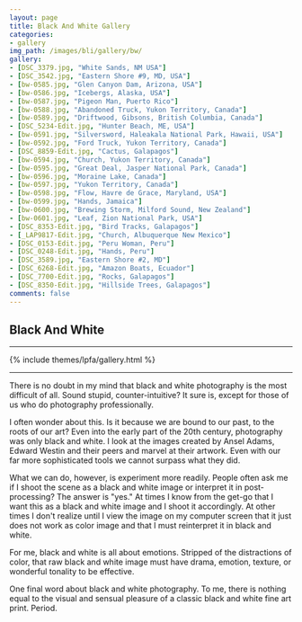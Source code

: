 ```yaml
---
layout: page
title: Black And White Gallery
categories:
- gallery
img_path: /images/bli/gallery/bw/
gallery:
- [DSC_3379.jpg, "White Sands, NM USA"]
- [DSC_3542.jpg, "Eastern Shore #9, MD, USA"]
- [bw-0585.jpg, "Glen Canyon Dam, Arizona, USA"]
- [bw-0586.jpg, "Icebergs, Alaska, USA"]
- [bw-0587.jpg, "Pigeon Man, Puerto Rico"]
- [bw-0588.jpg, "Abandoned Truck, Yukon Territory, Canada"]
- [bw-0589.jpg, "Driftwood, Gibsons, British Columbia, Canada"]
- [DSC_5234-Edit.jpg, "Hunter Beach, ME, USA"]
- [bw-0591.jpg, "Silversword, Haleakala National Park, Hawaii, USA"]
- [bw-0592.jpg, "Ford Truck, Yukon Territory, Canada"]
- [DSC_8859-Edit.jpg, "Cactus, Galapagos"]
- [bw-0594.jpg, "Church, Yukon Territory, Canada"]
- [bw-0595.jpg, "Great Deal, Jasper National Park, Canada"]
- [bw-0596.jpg, "Moraine Lake, Canada"]
- [bw-0597.jpg, "Yukon Territory, Canada"]
- [bw-0598.jpg, "Flow, Havre de Grace, Maryland, USA"]
- [bw-0599.jpg, "Hands, Jamaica"]
- [bw-0600.jpg, "Brewing Storm, Milford Sound, New Zealand"]
- [bw-0601.jpg, "Leaf, Zion National Park, USA"]
- [DSC_8353-Edit.jpg, "Bird Tracks, Galapagos"]
- [_LAP9817-Edit.jpg, "Church, Albuquerque New Mexico"]
- [DSC_0153-Edit.jpg, "Peru Woman, Peru"]
- [DSC_0248-Edit.jpg, "Hands, Peru"]
- [DSC_3589.jpg, "Eastern Shore #2, MD"]
- [DSC_6268-Edit.jpg, "Amazon Boats, Ecuador"]
- [DSC_7700-Edit.jpg, "Rocks, Galapagos"]
- [DSC_8350-Edit.jpg, "Hillside Trees, Galapagos"]
comments: false
---
```


## Black And White

---

{% include themes/lpfa/gallery.html %}

---

There is no doubt in my mind that black and white photography is the most difficult of all. Sound stupid, counter-intuitive? It sure is, except for those of us who do photography professionally. 

I often wonder about this. Is it because we are bound to our past, to the roots of our art? Even into the early part of the 20th century, photography was only black and white. I look at the images created by Ansel Adams, Edward Westin and their peers and marvel at their artwork. Even with our far more sophisticated tools we cannot surpass what they did. 

What we can do, however, is experiment more readily. People often ask me if I shoot the scene as a black and white image or interpret it in post-processing? The answer is "yes." At times I know from the get-go that I want this as a black and white image and I shoot it accordingly. At other times I don't realize until I view the image on my computer screen that it just does not work as  color image and that I must reinterpret it in black and white. 

For me, black and white is all about emotions. Stripped of the distractions of color, that raw black and white image must have drama, emotion, texture, or wonderful tonality to be effective. 

One final word about black and white photography. To me, there is nothing equal to the visual and sensual pleasure of a classic black and white fine art print. Period.
